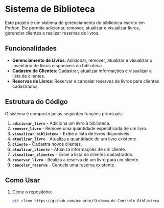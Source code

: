 # Sistema de Biblioteca

Este projeto é um sistema de gerenciamento de biblioteca escrito em Python. Ele permite adicionar, remover, atualizar e visualizar livros, gerenciar clientes e realizar reservas de livros.

## Funcionalidades

- **Gerenciamento de Livros**: Adicionar, remover, atualizar e visualizar o inventário de livros disponíveis na biblioteca.
- **Cadastro de Clientes**: Cadastrar, atualizar informações e visualizar a lista de clientes.
- **Reservas de Livros**: Reservar e cancelar reservas de livros para clientes cadastrados.

## Estrutura do Código

O sistema é composto pelas seguintes funções principais:

1. **`adicionar_livro`** - Adiciona um livro à biblioteca.
2. **`remover_livro`** - Remove uma quantidade especificada de um livro.
3. **`visualizar_biblioteca`** - Exibe a lista de livros disponíveis.
4. **`atualizar_livro`** - Atualiza a quantidade de um livro existente.
5. **`Cliente`** - Cadastra novos clientes.
6. **`atualizar_cliente`** - Atualiza informações de um cliente.
7. **`visualizar_clientes`** - Exibe a lista de clientes cadastrados.
8. **`reservar_livro`** - Realiza a reserva de um livro para um cliente.
9. **`cancelar_reserva`** - Cancela uma reserva existente.

## Como Usar

1. Clone o repositório:
   ```bash
   git clone https://github.com/usuario/Sistema-de-Controle-Biblioteca.git
